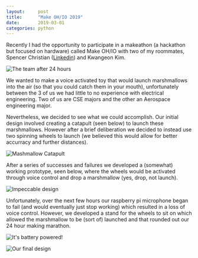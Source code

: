 ```yaml
---
layout:     post
title:      "Make OH/IO 2019"
date:       2019-03-01
categories: python
---
```




Recently I had the opportunity to participate in a makeathon (a hackathon but focused on hardware) called Make OH/IO with two of my roommates, Spencer Christian ([Linkedin](https://www.linkedin.com/in/spencer-christian/)) and Kwangeon Kim.

![](https://media.githubusercontent.com/media/TomCasavant/tomcasavant.github.io/master/media/make19Team.jpg?raw=true "The team after 24 hours")

We wanted to make a voice activated toy that would launch marshmallows into the air (so that you could catch them in your mouth), unfortunately between the 3 of us we had little to no experience with electrical engineering. Two of us are CSE majors and the other an Aerospace engineering major.

Nevertheless, we decided to see what we could accomplish. Our initial design involved creating a catapult (seen below) to launch these marshmallows. However after a brief deliberation we decided to instead use two spinning wheels to launch (we believed this would allow for better accurracy and further distances).

![](https://media.githubusercontent.com/media/TomCasavant/tomcasavant.github.io/master/media/catapultdesign.jpg?raw=true "Mashmallow Catapult")

After a series of successes and failures we developed a (somewhat) working prototype, seen below, where the wheels would be activated through voice control and drop a marshmallow (yes, drop, not launch). 

![](https://media.githubusercontent.com/media/TomCasavant/tomcasavant.github.io/master/media/make19prebuilt.jpg?raw=true "Impeccable design")

Unfortunately, over the next few hours our raspberry pi microphone began to fail (and would eventually just stop working) which resulted in a loss of voice control. However, we developed a stand for the wheels to sit on which allowed the marshmallow to be (sort of) launched and that rounded out our 24 hour making marathon.

![](https://media.githubusercontent.com/media/TomCasavant/tomcasavant.github.io/master/media/batterypi.jpg?raw=true "It's battery powered!")

![](https://media.githubusercontent.com/media/TomCasavant/tomcasavant.github.io/master/media/make19final.jpg?raw=true "Our final design")
